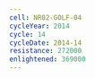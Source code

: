 ```yaml
---
cell: NR02-GOLF-04
cycleYear: 2014
cycle: 14
cycleDate: 2014-14
resistance: 272000
enlightened: 369000
---
```


